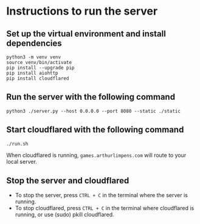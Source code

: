 # Instructions to run the server

## Set up the virtual environment and install dependencies
```
python3 -m venv venv
source venv/bin/activate
pip install --upgrade pip
pip install aiohttp
pip install cloudflared
```

## Run the server with the following command
```
python3 ./server.py --host 0.0.0.0 --port 8080 --static ./static
```

## Start cloudflared with the following command
```./run.sh```

When cloudflared is running, `games.arthurlimpens.com` will route to your local server.

## Stop the server and cloudflared
- To stop the server, press `CTRL + C` in the terminal where the server is running.
- To stop cloudflared, press `CTRL + C` in the terminal where cloudflared is running, or use (sudo) pkill cloudflared.
